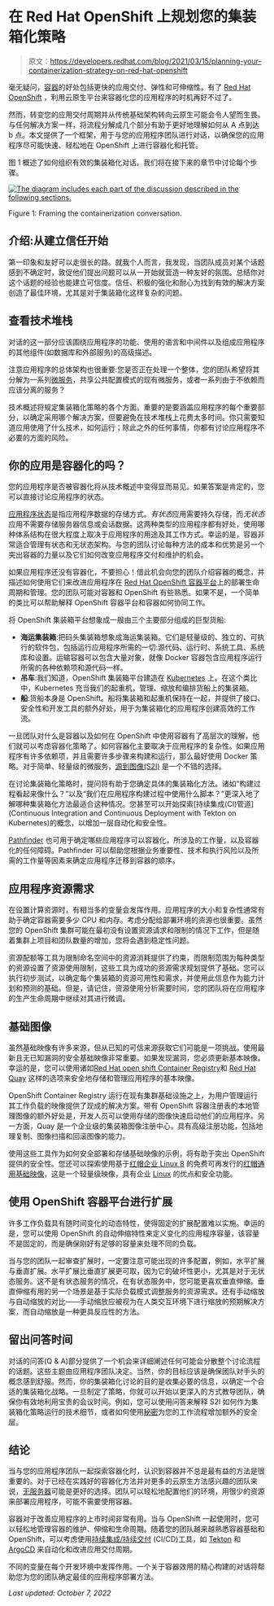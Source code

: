 # 在 Red Hat OpenShift 上规划您的集装箱化策略

> 原文：<https://developers.redhat.com/blog/2021/03/15/planning-your-containerization-strategy-on-red-hat-openshift>

毫无疑问，[容器](https://developers.redhat.com/topics/containers)的好处包括更快的应用交付、弹性和可伸缩性。有了 [Red Hat OpenShift](https://developers.redhat.com/products/openshift/overview) ，利用云原生平台来容器化您的应用程序的时机再好不过了。

然而，转变您的应用交付周期并从传统基础架构转向云原生可能会令人望而生畏。与任何解决方案一样，将流程分解成几个部分有助于更好地理解如何从 A 点到达 b 点。本文提供了一个框架，用于与您的应用程序团队进行对话，以确保您的应用程序尽可能快速、轻松地在 OpenShift 上进行容器化和托管。

图 1 概述了如何组织有效的集装箱化对话。我们将在接下来的章节中讨论每个步骤。

[![The diagram includes each part of the discussion described in the following sections.](img/4fb58334ffeb7d84f7ab2ba09c70e5fe.png "Screen Shot 2020-11-11 at 9.45.05 AM")](/sites/default/files/blog/2020/11/Screen-Shot-2020-11-11-at-9.45.05-AM.png)

Figure 1: Framing the containerization conversation.

## 介绍:从建立信任开始

第一印象和友好可以走很长的路。就我个人而言，我发现，当团队成员对某个话题感到不确定时，敦促他们提出问题可以从一开始就营造一种友好的氛围。总结你对这个话题的经验也能建立可信度。信任、积极的强化和耐心为找到有效的解决方案创造了最佳环境，尤其是对于集装箱化这样复杂的问题。

## 查看技术堆栈

对话的这一部分应该围绕应用程序的功能、使用的语言和中间件以及组成应用程序的其他组件(如数据库和外部服务)的高级描述。

注意应用程序的总体架构也很重要:您是否正在处理一个整体，您的团队希望将其分解为一系列[微服务](https://developers.redhat.com/topics/microservices/)，共享公共配置模式的现有微服务，或者一系列由于不依赖而应该分离的服务？

技术概述将规定集装箱化策略的各个方面。重要的是要涵盖应用程序的每个重要部分，以确定采用哪个解决方案，但要避免在技术堆栈上花费太多时间。你只需要知道应用使用了什么技术，如何运行；除此之外的任何事情，你都有讨论应用程序不必要的方面的风险。

## 你的应用是容器化的吗？

您的应用程序是否被容器化将从技术概述中变得显而易见。如果答案是肯定的，您可以直接讨论应用程序的状态。

[应用程序状态](https://www.redhat.com/en/topics/cloud-native-apps/stateful-vs-stateless)是指应用程序数据的存储方式。*有状态*应用需要持久存储，而*无状态*应用不需要存储服务器信息或会话数据。这两种类型的应用程序都有好处，使用哪种体系结构在很大程度上取决于应用程序的用途及其工作方式。幸运的是，容器非常适合管理有状态和无状态架构。与您的团队讨论每种方法的成本和优势是另一个突出容器的力量以及它们如何改变应用程序交付和维护的机会。

如果应用程序还没有容器化，不要担心！借此机会向您的团队介绍容器的概念，并描述如何使用它们来改进应用程序在 [Red Hat OpenShift 容器平台](https://developers.redhat.com/courses/openshift/getting-started)上的部署生命周期和管理。您的团队可能对容器和 OpenShift 有些熟悉。如果不是，一个简单的类比可以帮助解释 OpenShift 容器平台和容器如何协同工作。

将 OpenShift 集装箱平台想象成一艘由三个主要部分组成的巨型货船:

*   **海运集装箱**:把码头集装箱想象成海运集装箱。它们是轻量级的、独立的、可执行的软件包，包括运行应用程序所需的一切:源代码、运行时、系统工具、系统库和设置。运输容器可以包含大量对象，就像 Docker 容器包含应用程序运行所需的各种依赖项和源代码一样。
*   **吊车**:我们知道，OpenShift 集装箱平台建造在 [Kubernetes](https://developers.redhat.com/topics/kubernetes) 上。在这个类比中，Kubernetes 充当我们的起重机，管理、缩放和编排货船上的集装箱。
*   **船**:货船本身是 OpenShift。船将集装箱和起重机保持在一起，并提供了接口、安全性和开发工具的额外好处，用于为集装箱化的应用程序创建高效的工作流。

一旦团队对什么是容器以及如何在 OpenShift 中使用容器有了高层次的理解，他们就可以考虑容器化策略了。如何容器化主要取决于应用程序的复杂性。如果应用程序有许多依赖项，并且需要许多步骤来构建和运行，那么最好使用 Docker 策略。对于简单、轻量级的微服务，[源到图像(S2I)](https://developers.redhat.com/search?t=s2i&f=type%7Earticle) 是一个不错的选择。

在讨论集装箱化策略时，提问将有助于您确定具体的集装箱化方法。诸如“构建过程看起来像什么？”以及“我们在应用程序构建过程中使用什么脚本？”更深入地了解哪种集装箱化方法最适合这种情况。您甚至可以开始探索[持续集成(CI)管道](Continuous Integration and Continuous Deployment with Tekton on Kubernetes)的概念，以增加一层自动化和安全性。

[Pathfinder](https://www.redhat.com/en/resources/consulting-pathfinder-datasheet) 也可用于确定哪些应用程序可以容器化，所涉及的工作量，以及容器化的任何障碍。Pathfinder 可以帮助您根据业务重要性、技术和执行风险以及所需的工作量等因素来确定应用程序迁移到容器的顺序。

## 应用程序资源需求

在设置计算资源时，有相当多的变量会发挥作用。应用程序的大小和复杂性通常有助于确定容器需要多少 CPU 和内存。考虑分配给部署环境的资源也很重要。虽然您的 OpenShift 集群可能在最初没有设置资源请求和限制的情况下工作，但是随着集群上项目和团队数量的增加，您将会遇到稳定性问题。

资源配额等工具为限制命名空间中的资源消耗提供了约束，而限制范围为每种类型的资源设置了资源使用限制，这些工具为成功的资源需求规划提供了基础。您可以执行初步测试，以确定每个集装箱的资源可用性和需求，并使用此信息作为能力计划和预测的基础。但是，请记住，资源使用分析需要时间，您的团队将在应用程序的生产生命周期中继续对其进行微调。

## 基础图像

虽然基础映像有许多来源，但从已知的可信来源获取它们可能是一项挑战。使用最新且无已知漏洞的安全基础映像非常重要。如果发现漏洞，您必须更新基本映像。幸运的是，您可以使用诸如[Red Hat open shift Container Registry](https://docs.openshift.com/container-platform/4.7/registry/architecture-component-imageregistry.html)和 [Red Hat Quay](https://www.redhat.com/en/technologies/cloud-computing/quay) 这样的选项来安全地存储和管理应用程序的基本映像。

OpenShift Container Registry 运行在现有集群基础设施之上，为用户管理运行其工作负载的映像提供了现成的解决方案。带有 OpenShift 容器注册表的本地管理图像的额外好处是，开发人员可以使用存储的图像快速启动他们的应用程序。另一方面，Quay 是一个企业级的集装箱图像注册中心，具有高级注册功能，包括地理复制、图像扫描和回滚图像的能力。

使用这些工具作为如何安全部署和存储基础映像的示例，将有助于突出 OpenShift 提供的安全性。您还可以探索使用基于[红帽企业 Linux 8](https://developers.redhat.com/products/rhel/download) 的免费可再发行的[红帽通用基础映像](https://developers.redhat.com/products/rhel/ubi)，这是一个轻量级映像，具有企业 [Linux](https://developers.redhat.com/topics/linux) 的优点和安全功能。

## 使用 OpenShift 容器平台进行扩展

许多工作负载具有随时间变化的动态特性，使得固定的扩展配置难以实施。幸运的是，您可以使用 OpenShift 的自动伸缩特性来定义变化的应用程序容量，该容量不是固定的，而是确保刚好有足够的容量来处理不同的负载。

当与您的团队一起审查扩展时，一定要注意可能出现的许多配置，例如，水平扩展与垂直扩展。水平扩展比垂直扩展更可取，因为它的破坏性更小，尤其是对于无状态服务。这不是有状态服务的情况，在有状态服务中，您可能更喜欢垂直伸缩。垂直伸缩有用的另一个场景是基于实际负载模式调整服务的资源需求。还有手动缩放与自动缩放的对比——手动缩放应被视为在人类交互环境下进行缩放的预期解决方案，而自动缩放是一种更具反应性的方法。

## 留出问答时间

对话的问答(Q & A)部分提供了一个机会来详细阐述任何可能会分散整个讨论流程的话题。这些主题由应用程序团队决定。当然，你的目标应该是确保团队对手头的概念感到舒服。然而，你的集装箱化讨论的目的是收集必要的信息，以确定一个合适的集装箱化战略。一旦制定了策略，你就可以开始以更深入的方式教导团队，确保你有效地利用宝贵的会议时间。例如，您可以使用问答来解释 S2I 如何作为集装箱化策略运行的技术细节，或者如何使用[秘密](https://developers.redhat.com/blog/2020/09/07/keeping-kubernetes-secrets-secret/)为您的工作流程增加额外的安全层。

## 结论

当与您的应用程序团队一起探索容器化时，认识到容器并不总是最有益的方法是很重要的。对于已经在实践好的容器化方法并对更多的云原生方法感兴趣的团队来说，[无服务器](https://developers.redhat.com/topics/serverless-architecture)可能是更好的选择。团队可以轻松地配置他们的环境，用很少的资源来部署应用程序，可能不需要使用容器。

容器对于改善应用程序的上市时间非常有用。当与 OpenShift 一起使用时，您可以轻松地管理容器的维护、伸缩和生命周期。随着您的团队越来越熟悉容器基础和 OpenShift，可以考虑使用[持续集成/持续交付](https://developers.redhat.com/topics/ci-cd/) (CI/CD)工具，如 [Tekton](https://developers.redhat.com/blog/2019/07/19/getting-started-with-tekton-on-red-hat-openshift/) 和 [ArgoCD](https://developers.redhat.com/search?t=ArgoCD&f=type%7Earticle) 来自动化和改进应用交付周期。

不同的变量在每个开发环境中发挥作用。一个关于容器效用的精心构建的对话将帮助您为您的团队确定最佳的应用程序部署方法。

*Last updated: October 7, 2022*